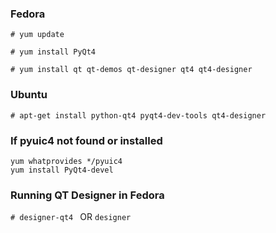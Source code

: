 ### Fedora 
```
# yum update
 
# yum install PyQt4

# yum install qt qt-demos qt-designer qt4 qt4-designer
```

### Ubuntu
```
# apt-get install python-qt4 pyqt4-dev-tools qt4-designer
```

### If pyuic4 not found or installed

```
yum whatprovides */pyuic4
yum install PyQt4-devel
```
### Running QT Designer in Fedora

`# designer-qt4 `
OR
`designer`
